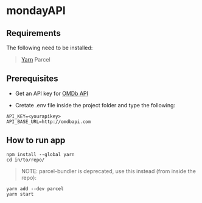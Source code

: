 # mondayAPI

## Requirements
The following need to be installed:
>[Yarn](https://classic.yarnpkg.com/lang/en/docs/install/#mac-stable)
Parcel


## Prerequisites
- Get an API key for [OMDb API](https://www.omdbapi.com/)

- Cretate .env file inside the project folder and type the following:

```
API_KEY=<yourapikey>
API_BASE_URL=http://omdbapi.com
```


## How to run app

```
npm install --global yarn
cd in/to/repo/
```

>NOTE: parcel-bundler is deprecated, use this instead (from inside the repo):
```
yarn add --dev parcel
yarn start 
```
